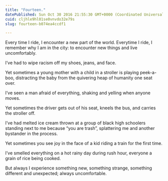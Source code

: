 ```yaml
---
title: "Fourteen."
datePublished: Sun Oct 30 2016 21:55:30 GMT+0000 (Coordinated Universal Time)
cuid: cljhle9hl01se0vnvdo32e79s
slug: fourteen-b074ea4ccdf1

---
```


Every time I ride, I encounter a new part of the world. Everytime I ride, I remember why I am in the city: to encounter new things and live uncomfortably.

I’ve had to wipe racism off my shoes, jeans, and face.

Yet sometimes a young mother with a child in a stroller is playing peek-a-boo, distracting the baby from the quivering heap of humanity one seat over.

I’ve seen a man afraid of everything, shaking and yelling when anyone moves.

Yet sometimes the driver gets out of his seat, kneels the bus, and carries the stroller off.

I’ve had melted ice cream thrown at a group of black high schoolers standing next to me because “you are trash”, splattering me and another bystander in the process.

Yet sometimes you see joy in the face of a kid riding a train for the first time.

I’ve smelled everything on a hot rainy day during rush hour, everyone a grain of rice being cooked.

But always I experience something new, something strange, something different and unexpected; always uncomfortable.